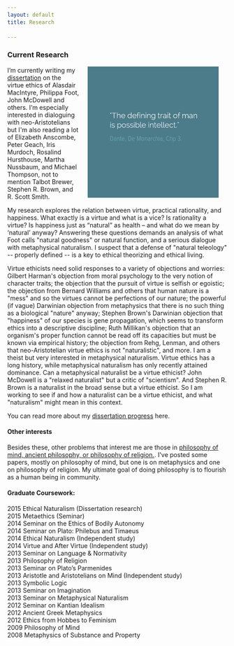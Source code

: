 ```yaml
---
layout: default
title: Research

--- 
```


### Current Research

<img src="/img/possibleintellect.png" alt="dante-intellect" align="right" hspace="20" height="300" width="300">

I’m currently writing my [dissertation](/fun/phd) on the virtue ethics of Alasdair MacIntyre, Philippa Foot, John McDowell and others. I’m especially interested in dialoguing with neo-Aristotelians but I'm also reading a lot of Elizabeth Anscombe, Peter Geach, Iris Murdoch, Rosalind Hursthouse, Martha Nussbaum, and Michael Thompson, not to mention Talbot Brewer, Stephen R. Brown, and R. Scott Smith. 


My research explores the relation between virtue, practical rationality, and happiness. What exactly is a virtue and what is a vice? Is rationality a virtue? Is happiness just as “natural” as health – and what do we mean by ‘natural’ anyway? Answering these questions demands an analysis of what Foot calls "natural goodness" or natural function, and a serious dialogue with metaphysical naturalism. I suspect that a defense of "natural teleology" -- properly defined -- is a key to ethical theorizing and ethical living.

Virtue ethicists need solid responses to a variety of objections and worries: Gilbert Harman's objection from moral psychology to the very notion of character traits; the objection that the pursuit of virtue is selfish or egoistic; the objection from Bernard Williams and others that human nature is a "mess" and so the virtues cannot be perfections of our nature; the powerful (if vague) Darwinian objection from metaphysics that there is no such thing as a biological "nature" anyway; Stephen Brown's Darwinian objection that "happiness" of our species is gene propagation, which seems to transform ethics into a descriptive discipline; Ruth Millikan's objection that an organism's proper function cannot be read off its capacities but must be known via empirical history; the objection from Rehg, Lenman, and others that neo-Aristotelian virtue ethics is not "naturalistic", and more. I am a theist but very interested in metaphysical naturalism. Virtue ethics has a long history, while metaphysical naturalism has only recently attained dominance. Can a metaphysical naturalist be a virtue ethicist? John McDowell is a "relaxed naturalist" but a critic of "scientism". And Stephen R. Brown is a naturalist in the broad sense but a virtue ethicist. So I am working to see if and how a naturalist can be a virtue ethicist, and what "naturalism" might mean in this context. 

You can read more about my [dissertation progress](/fun/phd) here.


#### Other interests ###

Besides these, other problems that interest me are those in [philosophy of mind, ancient philosophy, or philosophy of religion.](https://uky.academia.edu/KeithBuhler). I've posted some papers, mostly on philosophy of mind, but one is on metaphysics and one on philosophy of religion. My ultimate goal of doing philosophy is to flourish as a human being in community.


#### Graduate Coursework: 
2015 Ethical Naturalism (Dissertation research)  
2015 Metaethics (Seminar)   
2014 Seminar on the Ethics of Bodily Autonomy   
2014 Seminar on Plato: Philebus and Timaeus  
2014 Ethical Naturalism (Independent study)  
2014 Virtue and After Virtue (Independent study)  
2013 Seminar on Language & Normativity   
2013 Philosophy of Religion  
2013 Seminar on Plato’s Parmenides  
2013 Aristotle and Aristotelians on Mind (Independent study)  
2013 Symbolic Logic  
2013 Seminar on Imagination    
2013 Seminar on Metaphysical Naturalism  
2012 Seminar on Kantian Idealism  
2012 Ancient Greek Metaphysics  
2012 Ethics from Hobbes to Feminism  
2009 Philosophy of Mind  
2008 Metaphysics of Substance and Property  